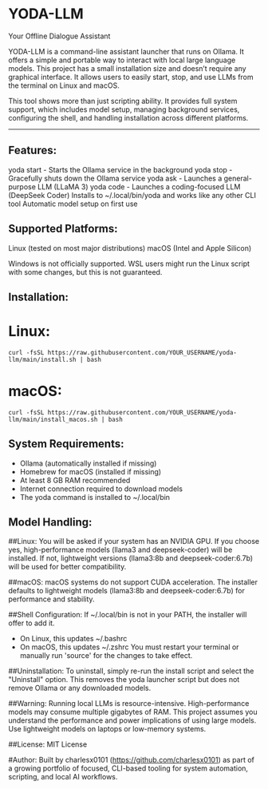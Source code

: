 # YODA-LLM
Your Offline Dialogue Assistant

YODA-LLM is a command-line assistant launcher that runs on Ollama. It offers a simple and portable way to interact with local large language models. This project has a small installation size and doesn’t require any graphical interface. It allows users to easily start, stop, and use LLMs from the terminal on Linux and macOS.

This tool shows more than just scripting ability. It provides full system support, which includes model setup, managing background services, configuring the shell, and handling installation across different platforms.

---

## Features:
yoda start    - Starts the Ollama service in the background
yoda stop     - Gracefully shuts down the Ollama service
yoda ask      - Launches a general-purpose LLM (LLaMA 3)
yoda code     - Launches a coding-focused LLM (DeepSeek Coder)
Installs to ~/.local/bin/yoda and works like any other CLI tool
Automatic model setup on first use

## Supported Platforms:
Linux (tested on most major distributions)
macOS (Intel and Apple Silicon)

Windows is not officially supported. WSL users might run the Linux script with some changes, but this is not guaranteed.

## Installation:

# Linux:
```
curl -fsSL https://raw.githubusercontent.com/YOUR_USERNAME/yoda-llm/main/install.sh | bash
```

# macOS:
```
curl -fsSL https://raw.githubusercontent.com/YOUR_USERNAME/yoda-llm/main/install_macos.sh | bash
```

## System Requirements:
- Ollama (automatically installed if missing)
- Homebrew for macOS (installed if missing)
- At least 8 GB RAM recommended
- Internet connection required to download models
- The yoda command is installed to ~/.local/bin

## Model Handling:

##Linux:
You will be asked if your system has an NVIDIA GPU. If you choose yes, high-performance models (llama3 and deepseek-coder) will be installed. If not, lightweight versions (llama3:8b and deepseek-coder:6.7b) will be used for better compatibility.

##macOS:
macOS systems do not support CUDA acceleration. The installer defaults to lightweight models (llama3:8b and deepseek-coder:6.7b) for performance and stability.

##Shell Configuration:
If ~/.local/bin is not in your PATH, the installer will offer to add it.
- On Linux, this updates ~/.bashrc
- On macOS, this updates ~/.zshrc
You must restart your terminal or manually run 'source' for the changes to take effect.

##Uninstallation:
To uninstall, simply re-run the install script and select the "Uninstall" option. This removes the yoda launcher script but does not remove Ollama or any downloaded models.

##Warning:
Running local LLMs is resource-intensive. High-performance models may consume multiple gigabytes of RAM. This project assumes you understand the performance and power implications of using large models. Use lightweight models on laptops or low-memory systems.

##License:
MIT License

#Author:
Built by charlesx0101 (https://github.com/charlesx0101) as part of a growing portfolio of focused, CLI-based tooling for system automation, scripting, and local AI workflows.
